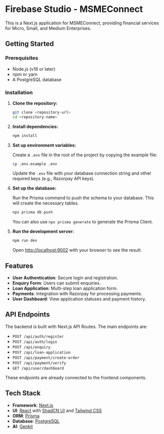 # Firebase Studio - MSMEConnect

This is a Next.js application for MSMEConnect, providing financial services for Micro, Small, and Medium Enterprises.

## Getting Started

### Prerequisites

- Node.js (v18 or later)
- npm or yarn
- A PostgreSQL database

### Installation

1.  **Clone the repository:**

    ```bash
    git clone <repository-url>
    cd <repository-name>
    ```

2.  **Install dependencies:**

    ```bash
    npm install
    ```

3.  **Set up environment variables:**

    Create a `.env` file in the root of the project by copying the example file:

    ```bash
    cp .env.example .env
    ```

    Update the `.env` file with your database connection string and other required keys (e.g., Razorpay API keys).

4.  **Set up the database:**

    Run the Prisma command to push the schema to your database. This will create the necessary tables.

    ```bash
    npx prisma db push
    ```
    
    You can also use `npx prisma generate` to generate the Prisma Client.

5.  **Run the development server:**

    ```bash
    npm run dev
    ```

    Open [http://localhost:9002](http://localhost:9002) with your browser to see the result.

## Features

-   **User Authentication**: Secure login and registration.
-   **Enquiry Form**: Users can submit enquiries.
-   **Loan Application**: Multi-step loan application form.
-   **Payments**: Integration with Razorpay for processing payments.
-   **User Dashboard**: View application statuses and payment history.

## API Endpoints

The backend is built with Next.js API Routes. The main endpoints are:

-   `POST /api/auth/register`
-   `POST /api/auth/login`
-   `POST /api/enquiry`
-   `POST /api/loan-application`
-   `POST /api/payment/create-order`
-   `POST /api/payment/verify`
-   `GET /api/user/dashboard`

These endpoints are already connected to the frontend components.

## Tech Stack

-   **Framework**: [Next.js](https://nextjs.org/)
-   **UI**: [React](https://reactjs.org/) with [ShadCN UI](https://ui.shadcn.com/) and [Tailwind CSS](https://tailwindcss.com/)
-   **ORM**: [Prisma](https://www.prisma.io/)
-   **Database**: [PostgreSQL](https://www.postgresql.org/)
-   **AI**: [Genkit](https://firebase.google.com/docs/genkit)
